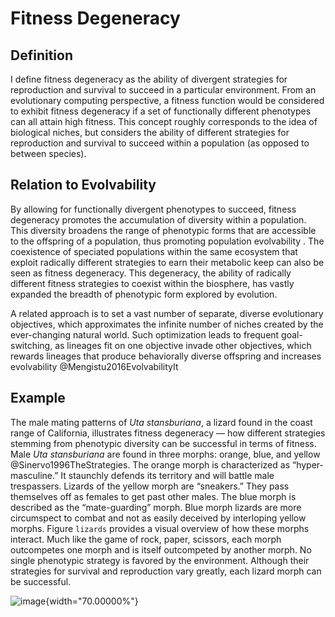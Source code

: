 Fitness Degeneracy
==================

Definition
----------

I define fitness degeneracy as the ability of divergent strategies for reproduction and survival to succeed in a particular environment.
From an evolutionary computing perspective, a fitness function would be considered to exhibit fitness degeneracy if a set of functionally different phenotypes can all attain high fitness.
This concept roughly corresponds to the idea of biological niches, but considers the ability of different strategies for reproduction and survival to succeed within a population (as opposed to between species).

Relation to Evolvability
------------------------

By allowing for functionally divergent phenotypes to succeed, fitness degeneracy promotes the accumulation of diversity within a population.
This diversity broadens the range of phenotypic forms that are accessible to the offspring of a population, thus promoting population evolvability .
The coexistence of speciated populations within the same ecosystem that exploit radically different strategies to earn their metabolic keep can also be seen as fitness degeneracy.
This degeneracy, the ability of radically different fitness strategies to coexist within the biosphere, has vastly expanded the breadth of phenotypic form explored by evolution.

A related approach is to set a vast number of separate, diverse evolutionary objectives, which approximates the infinite number of niches created by the ever-changing natural world.
Such optimization leads to frequent goal-switching, as lineages fit on one objective invade other objectives, which rewards lineages that produce behaviorally diverse offspring and increases evolvability @Mengistu2016EvolvabilityIt

Example
-------

The male mating patterns of *Uta stansburiana*, a lizard found in the coast range of California, illustrates fitness degeneracy — how different strategies stemming from phenotypic diversity can be successful in terms of fitness.
Male *Uta stansburiana* are found in three morphs: orange, blue, and yellow @Sinervo1996TheStrategies.
The orange morph is characterized as “hyper-masculine.” It staunchly defends its territory and will battle male trespassers.
Lizards of the yellow morph are “sneakers.” They pass themselves off as females to get past other males.
The blue morph is described as the “mate-guarding” morph.
Blue morph lizards are more circumspect to combat and not as easily deceived by interloping yellow morphs.
Figure `lizards` provides a visual overview of how these morphs interact.
Much like the game of rock, paper, scissors, each morph outcompetes one morph and is itself outcompeted by another morph.
No single phenotypic strategy is favored by the environment.
Although their strategies for survival and reproduction vary greatly, each lizard morph can be successful.

![image](img/lizards){width="70.00000%"}
